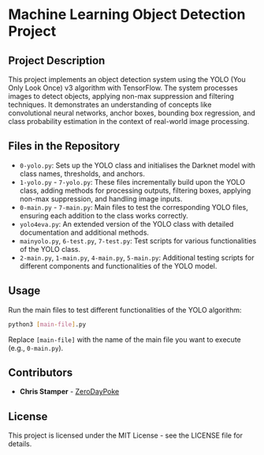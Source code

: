 # Machine Learning Object Detection Project

## Project Description

This project implements an object detection system using the YOLO (You Only Look Once) v3 algorithm with TensorFlow. The system processes images to detect objects, applying non-max suppression and filtering techniques. It demonstrates an understanding of concepts like convolutional neural networks, anchor boxes, bounding box regression, and class probability estimation in the context of real-world image processing.

## Files in the Repository

- `0-yolo.py`: Sets up the YOLO class and initialises the Darknet model with class names, thresholds, and anchors.
- `1-yolo.py` - `7-yolo.py`: These files incrementally build upon the YOLO class, adding methods for processing outputs, filtering boxes, applying non-max suppression, and handling image inputs.
- `0-main.py` - `7-main.py`: Main files to test the corresponding YOLO files, ensuring each addition to the class works correctly.
- `yolo4eva.py`: An extended version of the YOLO class with detailed documentation and additional methods.
- `mainyolo.py`, `6-test.py`, `7-test.py`: Test scripts for various functionalities of the YOLO class.
- `2-main.py`, `1-main.py`, `4-main.py`, `5-main.py`: Additional testing scripts for different components and functionalities of the YOLO model.

## Usage

Run the main files to test different functionalities of the YOLO algorithm:

```bash
python3 [main-file].py
```

Replace `[main-file]` with the name of the main file you want to execute (e.g., `0-main.py`).

## Contributors

- **Chris Stamper** - [ZeroDayPoke](https://github.com/ZeroDayPoke)

## License

This project is licensed under the MIT License - see the LICENSE file for details.
